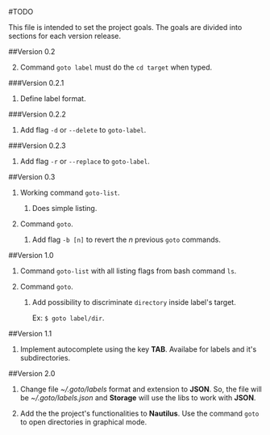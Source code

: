 #TODO

This file is intended to set the project goals. The goals are divided into sections for each version release.


##Version 0.2

2. Command `goto label` must do the `cd target` when typed.


###Version 0.2.1

1. Define label format.


###Version 0.2.2

1. Add flag `-d` or `--delete` to `goto-label`.


###Version 0.2.3

1. Add flag `-r` or `--replace` to `goto-label`.



##Version 0.3

1. Working command `goto-list`.

    1. Does simple listing.

2. Command `goto`.

    1. Add flag `-b [n]` to revert the *n* previous `goto` commands.


##Version 1.0

1. Command `goto-list` with all listing flags from bash command `ls`.

2. Command `goto`.

    1. Add possibility to discriminate `directory` inside label's target.

        Ex: `$ goto label/dir`.


##Version 1.1

1. Implement autocomplete using the key **TAB**. Availabe for labels and it's subdirectories.


##Version 2.0

1. Change file *~/.goto/labels* format and extension to **JSON**. So, the file will be *~/.goto/labels.json* and **Storage** will use the libs to work with **JSON**.

2. Add the the project's functionalities to **Nautilus**. Use the command `goto` to open directories in graphical mode.